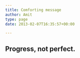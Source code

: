 ```yaml
---
title: Comforting message 
author: Amit
type: page
date: 2013-02-07T16:35:57+00:00

---
```


## Progress, not perfect.